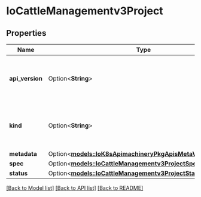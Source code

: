 # IoCattleManagementv3Project

## Properties

Name | Type | Description | Notes
------------ | ------------- | ------------- | -------------
**api_version** | Option<**String**> | APIVersion defines the versioned schema of this representation of an object. Servers should convert recognized schemas to the latest internal value, and may reject unrecognized values. More info: https://git.k8s.io/community/contributors/devel/sig-architecture/api-conventions.md#resources | [optional]
**kind** | Option<**String**> | Kind is a string value representing the REST resource this object represents. Servers may infer this from the endpoint the client submits requests to. Cannot be updated. In CamelCase. More info: https://git.k8s.io/community/contributors/devel/sig-architecture/api-conventions.md#types-kinds | [optional]
**metadata** | Option<[**models::IoK8sApimachineryPkgApisMetaV1ObjectMeta**](ioK8sApimachineryPkgApisMetaV1ObjectMeta.md)> |  | [optional]
**spec** | Option<[**models::IoCattleManagementv3ProjectSpec**](ioCattleManagementv3Project_spec.md)> |  | [optional]
**status** | Option<[**models::IoCattleManagementv3ProjectStatus**](ioCattleManagementv3Project_status.md)> |  | [optional]

[[Back to Model list]](../README.md#documentation-for-models) [[Back to API list]](../README.md#documentation-for-api-endpoints) [[Back to README]](../README.md)



